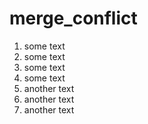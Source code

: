 # merge_conflict


1. some text
2. some text
3. some text
4. some text
5. another text
6. another text
7. another text
